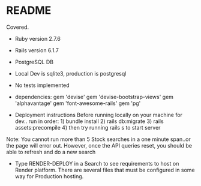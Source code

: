 # README

Covered.

* Ruby version 2.7.6

* Rails version 6.1.7

* PostgreSQL DB

* Local Dev is sqlite3, production is postgresql

* No tests implemented

* dependencies: 
gem 'devise'
gem 'devise-bootstrap-views'
gem 'alphavantage' 
gem 'font-awesome-rails'
gem 'pg'

* Deployment instructions
Before running locally on your machine for dev.. run in order: 1) bundle install 2) rails db:migrate 3) rails assets:precompile 4) then try running rails s to start server

Note: You cannot run more than 5 Stock searches in a one minute span..or the page will error out. However, once the API queries reset, you should be able to refresh and do a new search

* Type RENDER-DEPLOY in a Search to see requirements to host on Render platform. There are several files that must be configured in some way for Production hosting. 
